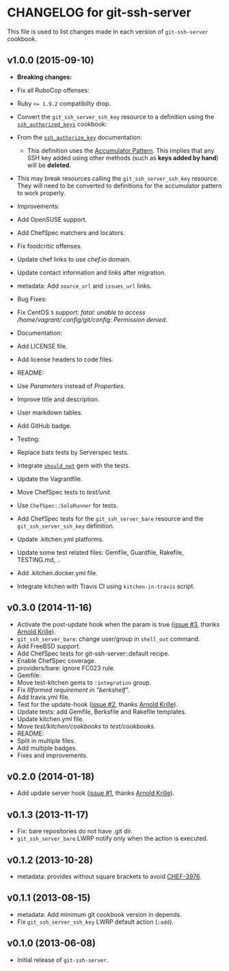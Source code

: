 # CHANGELOG for git-ssh-server

This file is used to list changes made in each version of `git-ssh-server` cookbook.

## v1.0.0 (2015-09-10)

* **Breaking changes:**
 * Fix all RuboCop offenses:
  * Ruby `<= 1.9.2` compatibilty drop.
 * Convert the `git_ssh_server_ssh_key` resource to a definition using the [`ssh_authorized_keys`](https://supermarket.chef.io/cookbooks/ssh_authorized_keys) cookbook:
  * From the [`ssh_authorize_key`](https://github.com/zuazo/ssh_authorized_keys-cookbook#ssh_authorize_key) documentation:
    * This definition uses the [Accumulator Pattern](http://docs.chef.io/definitions.html#many-recipes-one-definition). This implies that any SSH key added using other methods (such as **keys added by hand**) will be **deleted**.
  * This may break resources calling the `git_ssh_server_ssh_key` resource. They will need to be converted to definitions for the accumulator pattern to work properly.

* Improvements:
 * Add OpenSUSE support.
 * Add ChefSpec matchers and locators.
 * Fix foodcritic offenses.
 * Update chef links to use *chef.io* domain.
 * Update contact information and links after migration.
 * metadata: Add `source_url` and `issues_url` links.

* Bug Fixes:
 * Fix CentOS `5` support: *fatal: unable to access /home/vagrant/.config/git/config: Permission denied*.

* Documentation:
 * Add LICENSE file.
 * Add license headers to code files.
 * README:
  * Use *Parameters* instead of *Properties*.
  * Improve title and description.
  * User markdown tables.
  * Add GitHub badge.

* Testing:
 * Replace bats tests by Serverspec tests.
 * Integrate [`should_not`](https://github.com/should-not/should_not) gem with the tests.
 * Update the Vagrantfile.
 * Move ChefSpec tests to *test/unit*.
 * Use `ChefSpec::SoloRunner` for tests.
 * Add ChefSpec tests for the `git_ssh_server_bare` resource and the `git_ssh_server_ssh_key` definition.
 * Update .kitchen.yml platforms.
 * Update some test related files: Gemfile, Guardfile, Rakefile, TESTING.md, ..
 * Add .kitchen.docker.yml file.
 * Integrate kitchen with Travis CI using `kitchen-in-travis` script.

## v0.3.0 (2014-11-16)

* Activate the post-update hook when the param is true ([issue #3](https://github.com/zuazo/git-ssh-server-cookbook/pull/3), thanks [Arnold Krille](https://github.com/kampfschlaefer)).
* `git_ssh_server_bare`: change user/group in `shell_out` command.
* Add FreeBSD support.
* Add ChefSpec tests for git-ssh-server::default recipe.
* Enable ChefSpec coverage.
* providers/bare: ignore FC023 rule.
* Gemfile:
 * Move test-kitchen gems to `:integration` group.
 * Fix *Illformed requirement in "berkshelf"*.
* Add travis.yml file.
* Test for the update-hook ([issue #2](https://github.com/zuazo/git-ssh-server-cookbook/pull/2), thanks [Arnold Krille](https://github.com/kampfschlaefer)).
* Update tests: add Gemfile, Berksfile and Rakefile templates.
* Update kitchen.yml file.
* Move *test/kitchen/cookbooks* to *test/cookbooks*.
* README:
 * Split in multiple files.
 * Add multiple badges.
 * Fixes and improvements.

## v0.2.0 (2014-01-18)

* Add update server hook ([issue #1](https://github.com/zuazo/git-ssh-server-cookbook/pull/1), thanks [Arnold Krille](https://github.com/kampfschlaefer)).

## v0.1.3 (2013-11-17)

* Fix: bare repositories do not have .git dir.
* `git_ssh_server_bare` LWRP notify only when the action is executed.

## v0.1.2 (2013-10-28)

* metadata: provides without square brackets to avoid [CHEF-3976](https://tickets.chef.io/browse/CHEF-3976).

## v0.1.1 (2013-08-15)

* metadata: Add minimum git cookbook version in depends.
* Fix `git_ssh_server_ssh_key` LWRP default action (`:add`).

## v0.1.0 (2013-06-08)

* Initial release of `git-ssh-server`.
